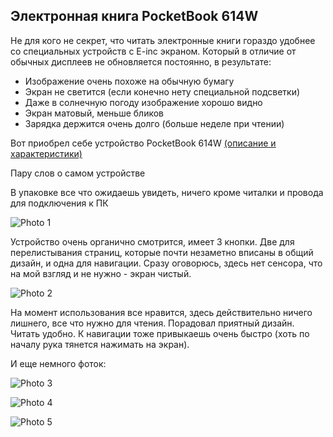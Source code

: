 <!--
{ "title":"Электронная книга PocketBook 614W",
  "category":"AboutAll",
  "date":"15.07.2015",
  "change":"24.08.2015",
  "slug":"00008",
  "comments":"55a6c0b8c9d11d263046182d" }
-->

## Электронная книга PocketBook 614W

Не для кого не секрет, что читать электронные книги гораздо удобнее со специальных устройств с E-inc экраном. Который в отличие от обычных дисплеев не обновляется постоянно, в результате:

* Изображение очень похоже на обычную бумагу
* Экран не светится (если конечно нету специальной подсветки)
* Даже в солнечную погоду изображение хорошо видно
* Экран матовый, меньше бликов
* Зарядка держится очень долго (больше неделе при чтении)

Вот приобрел себе устройство PocketBook 614W [(описание и характеристики)](https://market.yandex.by/product/10686676?hid=2417247)

Пару слов о самом устройстве

В упаковке все что ожидаешь увидеть, ничего кроме читалки и провода для подключения к ПК

![Photo 1](https://www.googledrive.com/host/0B2w0rtQkeBZadEpxd3Y2M3hMTUU/blog/0008/001.jpg)

Устройство очень органично смотрится, имеет 3 кнопки. Две для перелистывания страниц, которые почти незаметно вписаны в общий дизайн, и одна для навигации. Сразу оговорюсь, здесь нет сенсора, что на мой взгляд и не нужно - экран чистый.

![Photo 2](https://www.googledrive.com/host/0B2w0rtQkeBZadEpxd3Y2M3hMTUU/blog/0008/002.jpg)

На момент использования все нравится, здесь действительно ничего лишнего, все что нужно для чтения. Порадовал приятный дизайн. Читать удобно. К навигации тоже привыкаешь очень быстро (хоть по началу рука тянется нажимать на экран).

И еще немного фоток:

![Photo 3](https://www.googledrive.com/host/0B2w0rtQkeBZadEpxd3Y2M3hMTUU/blog/0008/003.jpg)

![Photo 4](https://www.googledrive.com/host/0B2w0rtQkeBZadEpxd3Y2M3hMTUU/blog/0008/004.jpg)

![Photo 5](https://www.googledrive.com/host/0B2w0rtQkeBZadEpxd3Y2M3hMTUU/blog/0008/005.jpg)

